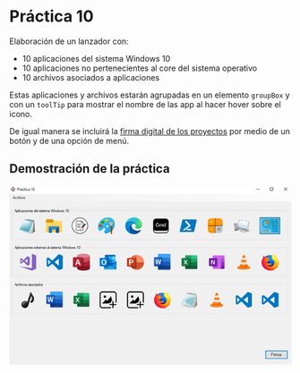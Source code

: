# Práctica 10

Elaboración de un lanzador con:

- 10 aplicaciones del sistema Windows 10
- 10 aplicaciones no pertenecientes al core del sistema operativo
- 10 archivos asociados a aplicaciones

Estas aplicaciones y archivos estarán agrupadas en un elemento `groupBox` y con un `toolTip` para mostrar el nombre de las app al hacer hover sobre el icono.

De igual manera se incluirá la [firma digital de los proyectos](https://github.com/AngelCruzL/practicas-ingenieriaDeSoftware/tree/practica-2) por medio de un botón y de una opción de menú.

## Demostración de la práctica

![Demostración de la práctica](./practice-image.png 'Demostración de la práctica')

